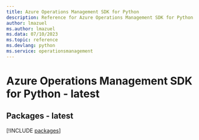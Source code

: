 ```yaml
---
title: Azure Operations Management SDK for Python
description: Reference for Azure Operations Management SDK for Python
author: lmazuel
ms.author: lmazuel
ms.data: 07/10/2023
ms.topic: reference
ms.devlang: python
ms.service: operationsmanagement
---
```

# Azure Operations Management SDK for Python - latest
## Packages - latest
[!INCLUDE [packages](operations-management-index.md)]